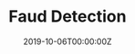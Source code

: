 ---
date: "2019-10-06T00:00:00Z"
external_link: ""
image:
  caption: Photo by [Kaggle](https://www.kaggle.com/c/ieee-fraud-detection))
  focal_point: Smart
summary: Abnormal transaction detection
tags:
- eda
- r
- python
title: Faud Detection
url_code: "https://kmezhoud.github.io/learn_by_example/Fraud_detection/IEEE-CIS/IEEE-CIS.html"
url_pdf: ""
url_slides: ""
url_video: ""
---